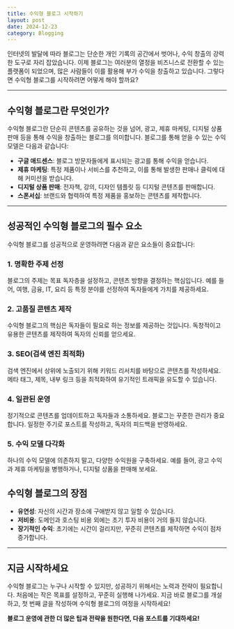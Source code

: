```yaml
---
title: 수익형 블로그 시작하기
layout: post
date: 2024-12-23
category: Blogging
---
```


인터넷의 발달에 따라 블로그는 단순한 개인 기록의 공간에서 벗어나, 수익 창출의 강력한 도구로 자리 잡았습니다. 이제 블로그는 여러분의 열정을 비즈니스로 전환할 수 있는 플랫폼이 되었으며, 많은 사람들이 이를 활용해 부가 수익을 창출하고 있습니다. 그렇다면 수익형 블로그를 시작하려면 어떻게 해야 할까요?

---
## 수익형 블로그란 무엇인가?
수익형 블로그란 단순히 콘텐츠를 공유하는 것을 넘어, 광고, 제휴 마케팅, 디지털 상품 판매 등을 통해 수익을 창출하는 블로그를 의미합니다. 블로그를 통해 얻을 수 있는 수익 모델은 다음과 같습니다:

- **구글 애드센스**: 블로그 방문자들에게 표시되는 광고를 통해 수익을 얻습니다.
- **제휴 마케팅**: 특정 제품이나 서비스를 추천하고, 이를 통해 발생한 판매나 클릭에 대해 커미션을 받습니다.
- **디지털 상품 판매**: 전자책, 강의, 디자인 템플릿 등 디지털 콘텐츠를 판매합니다.
- **스폰서십**: 브랜드와 협력하여 특정 제품을 홍보하는 콘텐츠를 제작합니다.

---
## 성공적인 수익형 블로그의 필수 요소
수익형 블로그를 성공적으로 운영하려면 다음과 같은 요소들이 중요합니다:

### 1. **명확한 주제 선정**
블로그의 주제는 목표 독자층을 설정하고, 콘텐츠 방향을 결정하는 핵심입니다. 예를 들어, 여행, 금융, IT, 요리 등 특정 분야를 선정하여 독자들에게 가치를 제공하세요.

### 2. **고품질 콘텐츠 제작**
수익형 블로그의 핵심은 독자들이 필요로 하는 정보를 제공하는 것입니다. 독창적이고 유용한 콘텐츠를 제작하여 독자의 신뢰를 얻으세요.

### 3. **SEO(검색 엔진 최적화)**
검색 엔진에서 상위에 노출되기 위해 키워드 리서치를 바탕으로 콘텐츠를 작성하세요. 메타 태그, 제목, 내부 링크 등을 최적화하여 유기적인 트래픽을 유도할 수 있습니다.

### 4. **일관된 운영**
정기적으로 콘텐츠를 업데이트하고 독자들과 소통하세요. 블로그는 꾸준한 관리가 중요합니다. 일정한 주기로 포스트를 작성하고, 독자의 피드백을 반영하세요.

### 5. **수익 모델 다각화**
하나의 수익 모델에 의존하지 말고, 다양한 수익원을 구축하세요. 예를 들어, 광고 수익과 제휴 마케팅을 병행하거나, 디지털 상품을 판매해 보세요.

## 수익형 블로그의 장점
- **유연성**: 자신의 시간과 장소에 구애받지 않고 일할 수 있습니다.
- **저비용**: 도메인과 호스팅 비용 외에는 초기 투자 비용이 거의 들지 않습니다.
- **장기적인 수익**: 초기에는 시간이 걸리지만, 꾸준히 콘텐츠를 제작하면 수익이 점차 증가합니다.

---
## 지금 시작하세요
수익형 블로그는 누구나 시작할 수 있지만, 성공하기 위해서는 노력과 전략이 필요합니다. 처음에는 작은 목표를 설정하고, 꾸준히 실행해 나가세요. 지금 바로 블로그를 개설하고, 첫 번째 글을 작성하며 수익형 블로그의 여정을 시작하세요!

**블로그 운영에 관한 더 많은 팁과 전략을 원한다면, 다음 포스트를 기대하세요!**
